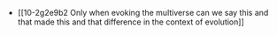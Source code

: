 - [[10-2g2e9b2 Only when evoking the multiverse can we say this and that made this and that difference in the context of evolution]]
